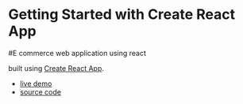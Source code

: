 # Getting Started with Create React App


#E commerce web application using react

built using [Create React App](https://github.com/facebook/create-react-app).

- [live demo](https://e-commerce-project-2ecff.web.app/#/)
- [source code](https://github.com/pathu-221/e-commerce-with-chakra-ui)

